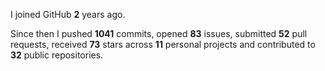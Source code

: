 I joined GitHub **2** years ago.

Since then I pushed **1041** commits, opened **83** issues, submitted **52** pull requests, received **73** stars across **11** personal projects and contributed to **32** public repositories.
